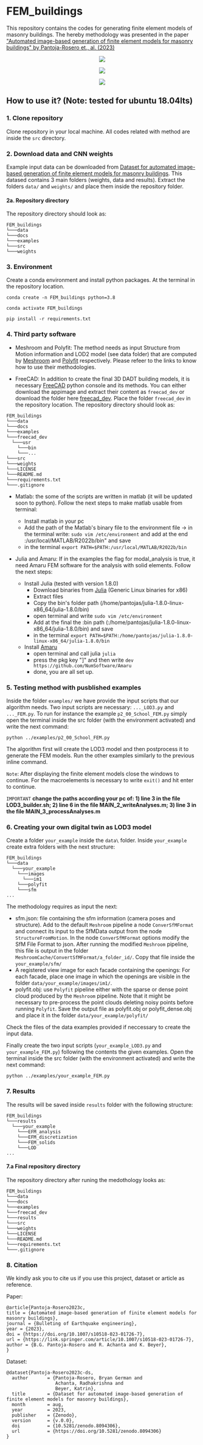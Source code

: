 # FEM_buildings

This repository contains the codes for generating finite element models of masonry buildings. The hereby methodology was presented in the paper ["Automated image-based generation of finite element models for masonry buildings" by Pantoja-Rosero et., al. (2023)](https://doi.org/10.1007/s10518-023-01726-7)

<p align="center">
  <img src=docs/images/fem_01.png>
</p>

<p align="center">
  <img src=docs/images/fem_02.png>
</p>

<p align="center">
  <img src=docs/images/fem_03.png>
</p>

## How to use it? (Note: tested for ubuntu 18.04lts)

### 1. Clone repository

Clone repository in your local machine. All codes related with method are inside the `src` directory.

### 2. Download data and CNN weights

Example input data can be downloaded from [Dataset for automated image-based generation of finite element models for masonry buildings](https://doi.org/10.5281/zenodo.8094306). This datased contains 3 main folders (weights, data and results). Extract the folders `data/` and `weights/` and place them inside the repository folder.

#### 2a. Repository directory

The repository directory should look as:

```
FEM_buildings
└───data
└───docs
└───examples
└───src
└───weights
```

### 3. Environment

Create a conda environment and install python packages. At the terminal in the repository location.

`conda create -n FEM_buildings python=3.8`

`conda activate FEM_buildings `

`pip install -r requirements.txt`

### 4. Third party software

- Meshroom and Polyfit: The method needs as input Structure from Motion information and LOD2 model (see data folder) that are computed by [Meshroom](https://github.com/alicevision/meshroom) and [Polyfit](https://github.com/LiangliangNan/PolyFit) respectively. Please refeer to the links to know how to use their methodologies.

- FreeCAD: In addition to create the final 3D DADT building models, it is necessary [FreeCAD](https://www.freecadweb.org/downloads.php) python console and its methods. You can either download the appimage and extract their content as `freecad_dev` or download the folder here [freecad_dev](https://drive.google.com/file/d/1LvjPHkhyo_gdBkCyHqN6uEqLqCGaB3vG/view?usp=sharing). Place the folder `freecad_dev` in the repository location. The repository directory should look as:

```
FEM_buildings
└───data
└───docs
└───examples
└───freecad_dev
  └───usr
    └───bin
    └───...
└───src
└───weights
└───LICENSE
└───README.md
└───requirements.txt
└───.gitignore
```

- Matlab: the some of the scripts are written in matlab (it will be updated soon to python). Follow the next steps to make matlab usable from terminal:

  - Install matlab in your pc
  - Add the path of the Matlab's binary file to the environment file -> in the terminal write: `sudo vim /etc/environment` and add at the end :/usr/local/MATLAB/R2022b/bin" and save
  - in the terminal `export PATH=$PATH:/usr/local/MATLAB/R2022b/bin`

- Julia and Amaru: If in the examples the flag for modal_analysis is true, it need Amaru FEM software for the analysis with solid elements. Follow the next steps:
  - Install Julia (tested with version 1.8.0)
    - Download binaries from [Julia](https://julialang.org/downloads/) (Generic Linux binaries for x86)
    - Extract files
    - Copy the bin's folder path (/home/pantojas/julia-1.8.0-linux-x86_64/julia-1.8.0/bin)
    - open terminal and write `sudo vim /etc/environment`
    - Add at the final the :bin path (:/home/pantojas/julia-1.8.0-linux-x86_64/julia-1.8.0/bin) and save
    - in the terminal `export PATH=$PATH:/home/pantojas/julia-1.8.0-linux-x86_64/julia-1.8.0/bin`
  - Install [Amaru](https://github.com/NumSoftware/Amaru.jl)
    - open terminal and call julia `julia`
    - press the pkg key "]" and then write `dev https://github.com/NumSoftware/Amaru`
    - done, you are all set up.

### 5. Testing method with pusblished examples

Inside the folder `examples/` we have provide the input scripts that our algorithm needs. Two input scripts are necessary: `..._LOD3.py` and `..._FEM.py`. To run for instance the example `p2_00_School_FEM.py` simply open the terminal inside the src folder (with the environment activated) and write the next command:

`python ../examples/p2_00_School_FEM.py`

The algorithm first will create the LOD3 model and then postprocess it to generate the FEM models. Run the other examples similarly to the previous inline command.

`Note`: After displaying the finite element models close the windows to continue. For the macroelements is necessary to write `exit()` and hit enter to continue.

`IMPORTANT` **change the paths according your pc of: 1) line 3 in the file LOD3_builder.sh; 2) line 6 in the file MAIN_2_writeAnalyses.m; 3) line 3 in the file MAIN_3_processAnalyses.m**

### 6. Creating your own digital twin as LOD3 model

Create a folder `your_example` inside the `data\` folder. Inside `your_example` create extra folders with the next structure:

```
FEM_buildings
└───data
  └───your_example
    └───images
      └───im1
    └───polyfit
    └───sfm
...
```

The methodology requires as input the next:

- sfm.json: file containing the sfm information (camera poses and structure). Add to the default `Meshroom` pipeline a node `ConverSfMFormat` and connect its input to the SfMData output from the node `StructureFromMotion`. In the node `ConverSfMFormat` options modify the SfM File Format to json. After running the modified `Meshroom` pipeline, this file is output in the folder `MeshroomCache/ConvertSfMFormat/a_folder_id/`. Copy that file inside the `your_example/sfm/`
- A registered view image for each facade containing the openings: For each facade, place one image in which the openings are visible in the folder `data/your_example/images/im1/`.
- polyfit.obj: use `Polyfit` pipeline either with the sparse or dense point cloud produced by the `Meshroom` pipeline. Note that it might be necessary to pre-process the point clouds deleting noisy points before running `Polyfit`. Save the output file as polyfit.obj or polyfit_dense.obj and place it in the folder `data/your_example/polyfit/`

Check the files of the data examples provided if neccessary to create the input data.

Finally create the two input scripts (`your_example_LOD3.py` and `your_example_FEM.py`) following the contents the given examples. Open the terminal inside the src folder (with the environment activated) and write the next command:

`python ../examples/your_example_FEM.py`

### 7. Results

The results will be saved inside `results` folder with the following structure:

```
FEM_buildings
└───results
  └───your_example
    └───EFM_analysis
    └───EFM_discretization
    └───FEM_solids
    └───LOD
...
```

#### 7.a Final repository directory

The repository directory after runing the medothology looks as:

```
FEM_buildings
└───data
└───docs
└───examples
└───freecad_dev
└───results
└───src
└───weights
└───LICENSE
└───README.md
└───requirements.txt
└───.gitignore
```

### 8. Citation

We kindly ask you to cite us if you use this project, dataset or article as reference.

Paper:

```
@article{Pantoja-Rosero2023c,
title = {Automated image-based generation of finite element models for masonry buildings},
journal = {Bulleting of Earthquake engineering},
year = {2023},
doi = {https://doi.org/10.1007/s10518-023-01726-7},
url = {https://link.springer.com/article/10.1007/s10518-023-01726-7},
author = {B.G. Pantoja-Rosero and R. Achanta and K. Beyer},
}
```

Dataset:

```
@dataset{Pantoja-Rosero2023c-ds,
  author       = {Pantoja-Rosero, Bryan German and
                  Achanta, Radhakrishna and
                  Beyer, Katrin},
  title        = {Dataset for automated image-based generation of finite element models for masonry buildings},
  month        = aug,
  year         = 2023,
  publisher    = {Zenodo},
  version      = {v.0.0},
  doi          = {10.5281/zenodo.8094306},
  url          = {https://doi.org/10.5281/zenodo.8094306}
}
```
